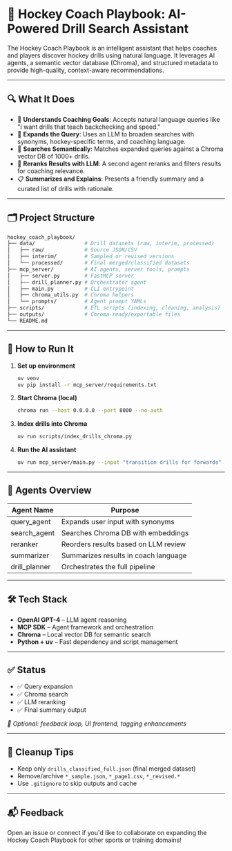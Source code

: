 # 🏒 Hockey Coach Playbook: AI-Powered Drill Search Assistant

The Hockey Coach Playbook is an intelligent assistant that helps coaches and players discover hockey drills using natural language. It leverages AI agents, a semantic vector database (Chroma), and structured metadata to provide high-quality, context-aware recommendations.

---

## 🔍 What It Does

- 💬 **Understands Coaching Goals**: Accepts natural language queries like "I want drills that teach backchecking and speed."
- 🧠 **Expands the Query**: Uses an LLM to broaden searches with synonyms, hockey-specific terms, and coaching language.
- 🔎 **Searches Semantically**: Matches expanded queries against a Chroma vector DB of 1000+ drills.
- 🏅 **Reranks Results with LLM**: A second agent reranks and filters results for coaching relevance.
- 📋 **Summarizes and Explains**: Presents a friendly summary and a curated list of drills with rationale.

---

## 🗂 Project Structure

```bash
hockey_coach_playbook/
├── data/                # Drill datasets (raw, interim, processed)
│   ├── raw/             # Source JSON/CSV
│   ├── interim/         # Sampled or revised versions
│   └── processed/       # Final merged/classified datasets
├── mcp_server/          # AI agents, server tools, prompts
│   ├── server.py        # FastMCP server
│   ├── drill_planner.py # Orchestrator agent
│   ├── main.py          # CLI entrypoint
│   ├── chroma_utils.py  # Chroma helpers
│   └── prompts/         # Agent prompt YAMLs
├── scripts/             # ETL scripts (indexing, cleaning, analysis)
├── outputs/             # Chroma-ready/exportable files
└── README.md
```

---

## 🚀 How to Run It

1. **Set up environment**
    ```bash
    uv venv
    uv pip install -r mcp_server/requirements.txt
    ```

2. **Start Chroma (local)**
    ```bash
    chroma run --host 0.0.0.0 --port 8000 --no-auth
    ```

3. **Index drills into Chroma**
    ```bash
    uv run scripts/index_drills_chroma.py
    ```

4. **Run the AI assistant**
    ```bash
    uv run mcp_server/main.py --input "transition drills for forwards"
    ```

---

## 🧠 Agents Overview

| Agent Name    | Purpose                                 |
|---------------|-----------------------------------------|
| query_agent   | Expands user input with synonyms        |
| search_agent  | Searches Chroma DB with embeddings      |
| reranker      | Reorders results based on LLM review    |
| summarizer    | Summarizes results in coach language    |
| drill_planner | Orchestrates the full pipeline          |

---

## 🛠 Tech Stack

- **OpenAI GPT-4** – LLM agent reasoning
- **MCP SDK** – Agent framework and orchestration
- **Chroma** – Local vector DB for semantic search
- **Python + uv** – Fast dependency and script management

---

## ✅ Status

- ✅ Query expansion
- ✅ Chroma search
- ✅ LLM reranking
- ✅ Final summary output

*🧪 Optional: feedback loop, UI frontend, tagging enhancements*

---

## 🧼 Cleanup Tips

- Keep only `drills_classified_full.json` (final merged dataset)
- Remove/archive `*_sample.json`, `*_page1.csv`, `*_revised.*`
- Use `.gitignore` to skip outputs and cache

---

## 📬 Feedback

Open an issue or connect if you'd like to collaborate on expanding the Hockey Coach Playbook for other sports or training domains!
